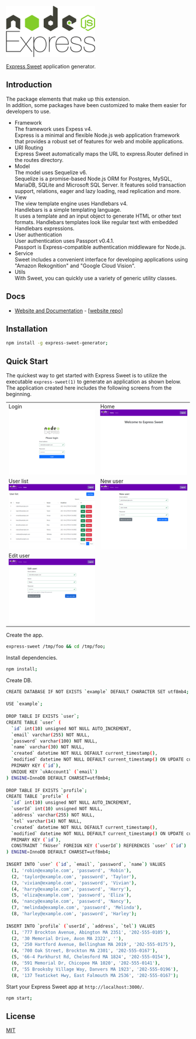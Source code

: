<a href="https://takuya-motoshima.github.io/express-sweet/"><img src="https://raw.githubusercontent.com/takuya-motoshima/express-sweet-generator/main/logo.svg" height="140"></a>

[Express Sweet](https://www.npmjs.com/package/express-sweet) application generator.

## Introduction

The package elements that make up this extension.  
In addition, some packages have been customized to make them easier for developers to use.  

* Framework  
    The framework uses Expess v4.  
    Express is a minimal and flexible Node.js web application framework that provides a robust set of features for web and mobile applications.
* URI Routing  
    Express Sweet automatically maps the URL to express.Router defined in the routes directory.
* Model  
    The model uses Sequelize v6.  
    Sequelize is a promise-based Node.js ORM for Postgres, MySQL, MariaDB, SQLite and Microsoft SQL Server. It features solid transaction support, relations, eager and lazy loading, read replication and more.
* View  
    The view template engine uses Handlebars v4.  
    Handlebars is a simple templating language.  
    It uses a template and an input object to generate HTML or other text formats. Handlebars templates look like regular text with embedded Handlebars expressions.
* User authentication  
    User authentication uses Passport v0.4.1.  
    Passport is Express-compatible authentication middleware for Node.js.
* Service  
    Sweet includes a convenient interface for developing applications using "Amazon Rekognition" and "Google Cloud Vision".
* Utils  
    With Sweet, you can quickly use a variety of generic utility classes.

## Docs

* [Website and Documentation](https://takuya-motoshima.github.io/express-sweet/) - [[website repo](https://github.com/takuya-motoshima/express-sweet)]

## Installation

```sh
npm install -g express-sweet-generator;
```

## Quick Start

The quickest way to get started with Express Sweet is to utilize the executable `express-sweet(1)` to generate an application as shown below.  
The application created here includes the following screens from the beginning.  

<table>
    <tr>
        <td valign="top">
            <div>Login</div>
            <img src="https://raw.githubusercontent.com/takuya-motoshima/express-sweet-generator/main/screencaps/login.png" width="400">
        </td>
        <td valign="top">
            <div>Home</div>
            <img src="https://raw.githubusercontent.com/takuya-motoshima/express-sweet-generator/main/screencaps/home.png" width="400">
        </td>
    </tr>
    <tr>
        <td valign="top">
            <div>User list</div>
            <img src="https://raw.githubusercontent.com/takuya-motoshima/express-sweet-generator/main/screencaps/user-list.png" width="400">
        </td>
        <td valign="top">
            <div>New user</div>
            <img src="https://raw.githubusercontent.com/takuya-motoshima/express-sweet-generator/main/screencaps/new-user.png" width="400">
        </td>
    </tr>
    <tr>
        <td valign="top">
            <div>Edit user</div>
            <img src="https://raw.githubusercontent.com/takuya-motoshima/express-sweet-generator/main/screencaps/edit-user.png" width="400">
        </td>
    </tr>
</table>

Create the app.

```sh
express-sweet /tmp/foo && cd /tmp/foo;
```

Install dependencies.

```sh
npm install;
```

Create DB.

```sh
CREATE DATABASE IF NOT EXISTS `example` DEFAULT CHARACTER SET utf8mb4;

USE `example`;

DROP TABLE IF EXISTS `user`;
CREATE TABLE `user` (
  `id` int(10) unsigned NOT NULL AUTO_INCREMENT,
  `email` varchar(255) NOT NULL,
  `password` varchar(100) NOT NULL,
  `name` varchar(30) NOT NULL,
  `created` datetime NOT NULL DEFAULT current_timestamp(),
  `modified` datetime NOT NULL DEFAULT current_timestamp() ON UPDATE current_timestamp(),
  PRIMARY KEY (`id`),
  UNIQUE KEY `ukAccount1` (`email`)
) ENGINE=InnoDB DEFAULT CHARSET=utf8mb4;

DROP TABLE IF EXISTS `profile`;
CREATE TABLE `profile` (
  `id` int(10) unsigned NOT NULL AUTO_INCREMENT,
  `userId` int(10) unsigned NOT NULL,
  `address` varchar(255) NOT NULL,
  `tel` varchar(14) NOT NULL,
  `created` datetime NOT NULL DEFAULT current_timestamp(),
  `modified` datetime NOT NULL DEFAULT current_timestamp() ON UPDATE current_timestamp(),
  PRIMARY KEY (`id`),
  CONSTRAINT `fkUser` FOREIGN KEY (`userId`) REFERENCES `user` (`id`)
) ENGINE=InnoDB DEFAULT CHARSET=utf8mb4;

INSERT INTO `user` (`id`, `email`, `password`, `name`) VALUES
  (1, 'robin@example.com', 'password', 'Robin'),
  (2, 'taylor@example.com', 'password', 'Taylor'),
  (3, 'vivian@example.com', 'password', 'Vivian'),
  (4, 'harry@example.com', 'password', 'Harry'),
  (5, 'eliza@example.com', 'password', 'Eliza'),
  (6, 'nancy@example.com', 'password', 'Nancy'),
  (7, 'melinda@example.com', 'password', 'Melinda'),
  (8, 'harley@example.com', 'password', 'Harley');

INSERT INTO `profile` (`userId`, `address`, `tel`) VALUES
  (1, '777 Brockton Avenue, Abington MA 2351', '202-555-0105'),
  (2, '30 Memorial Drive, Avon MA 2322', ''),
  (3, '250 Hartford Avenue, Bellingham MA 2019', '202-555-0175'),
  (4, '700 Oak Street, Brockton MA 2301', '202-555-0167'),
  (5, '66-4 Parkhurst Rd, Chelmsford MA 1824', '202-555-0154'),
  (6, '591 Memorial Dr, Chicopee MA 1020', '202-555-0141'),
  (7, '55 Brooksby Village Way, Danvers MA 1923', '202-555-0196'),
  (8, '137 Teaticket Hwy, East Falmouth MA 2536', '202-555-0167');
```

Start your Express Sweet app at `http://localhost:3000/`.

```bash
npm start;
```

## License

[MIT](LICENSE)